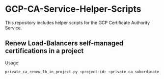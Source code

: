 # GCP-CA-Service-Helper-Scripts

This repository includes helper scripts for the GCP Certificate Authority Service.

## Renew Load-Balancers self-managed certifications in a project

Usage:
```sh
private_ca_renew_lb_in_project.py <project-id> <private ca subordinate name>
```
